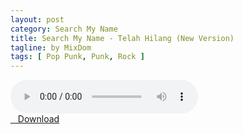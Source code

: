 ```yaml
---
layout: post
category: Search My Name
title: Search My Name - Telah Hilang (New Version)
tagline: by MixDom
tags: [ Pop Punk, Punk, Rock ]
---
```


<audio class='js-player' style="--plyr-color-main: #212121;" controls>
<source src="https://drive.google.com/uc?authuser=0&id=1u58NtkTxoeTOxxo9SbherPLjgt37Y9bC&export=download" type="audio/mp3">
</audio>

<!--more-->

<div class="post-button text-center">
<a class="btn" href="https://drive.google.com/uc?authuser=0&id=1u58NtkTxoeTOxxo9SbherPLjgt37Y9bC&export=download">
<i class="fa fa-caret-down" aria-hidden="true"></i>&nbsp; &nbsp;Download
</a>
</div>
